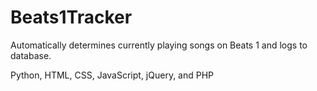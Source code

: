 Beats1Tracker
==============
Automatically determines currently playing songs on Beats 1 and logs to database.

Python, HTML, CSS, JavaScript, jQuery, and PHP
